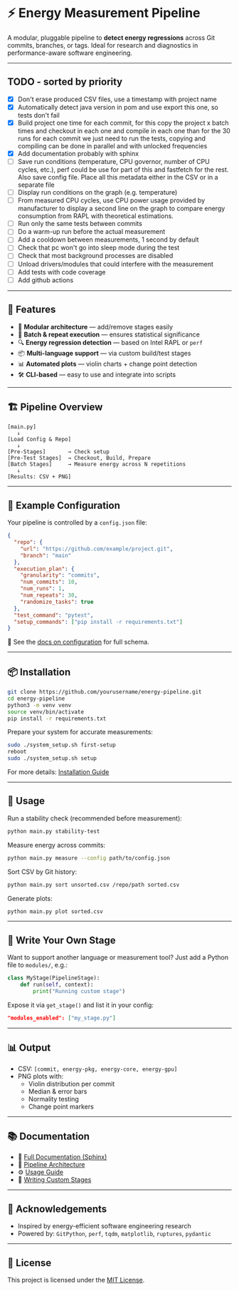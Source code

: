 # ⚡ Energy Measurement Pipeline

A modular, pluggable pipeline to **detect energy regressions** across Git commits, branches, or tags. Ideal for research and diagnostics in performance-aware software engineering.

---

## TODO - sorted by priority

- [x] Don't erase produced CSV files, use a timestamp with project name
- [x] Automatically detect java version in pom and use export this one, so tests don't fail
- [x] Build project one time for each commit, for this copy the project x batch times and checkout in each one and compile in each one than for the 30 runs for each commit we just need to run the tests, copying and compiling can be done in parallel and with unlocked frequencies
- [x] Add documentation probably with sphinx
- [ ] Save run conditions (temperature, CPU governor, number of CPU cycles, etc.), perf could be use for part of this and fastfetch for the rest. Also save config file. Place all this metadata either in the CSV or in a separate file
- [ ] Display run conditions on the graph (e.g. temperature)
- [ ] From measured CPU cycles, use CPU power usage provided by manufacturer to display a second line on the graph to compare energy consumption from RAPL with theoretical estimations.
- [ ] Run only the same tests between commits
- [ ] Do a warm-up run before the actual measurement
- [ ] Add a cooldown between measurements, 1 second by default
- [ ] Check that pc won't go into sleep mode during the test
- [ ] Check that most background processes are disabled
- [ ] Unload drivers/modules that could interfere with the measurement
- [ ] Add tests with code coverage
- [ ] Add github actions

---

## 🚀 Features

- 🔌 **Modular architecture** — add/remove stages easily
- 🔁 **Batch & repeat execution** — ensures statistical significance
- 🔍 **Energy regression detection** — based on Intel RAPL or `perf`
- 📦 **Multi-language support** — via custom build/test stages
- 📊 **Automated plots** — violin charts + change point detection
- 🛠️ **CLI-based** — easy to use and integrate into scripts

---

## 🏗️ Pipeline Overview

```text
[main.py]
   ↓
[Load Config & Repo]
   ↓
[Pre-Stages]       → Check setup
[Pre-Test Stages]  → Checkout, Build, Prepare
[Batch Stages]     → Measure energy across N repetitions
   ↓
[Results: CSV + PNG]
```

---

## 📄 Example Configuration

Your pipeline is controlled by a `config.json` file:

```json
{
  "repo": {
    "url": "https://github.com/example/project.git",
    "branch": "main"
  },
  "execution_plan": {
    "granularity": "commits",
    "num_commits": 10,
    "num_runs": 1,
    "num_repeats": 30,
    "randomize_tasks": true
  },
  "test_command": "pytest",
  "setup_commands": ["pip install -r requirements.txt"]
}
```

📘 See the [docs on configuration](https://yourdocs.readthedocs.io/en/latest/usage.html#configuration) for full schema.

---

## 📦 Installation

```bash
git clone https://github.com/yourusername/energy-pipeline.git
cd energy-pipeline
python3 -m venv venv
source venv/bin/activate
pip install -r requirements.txt
```

Prepare your system for accurate measurements:

```bash
sudo ./system_setup.sh first-setup
reboot
sudo ./system_setup.sh setup
```

For more details: [Installation Guide](https://yourdocs.readthedocs.io/en/latest/installation.html)

---

## 🧪 Usage

Run a stability check (recommended before measurement):

```bash
python main.py stability-test
```

Measure energy across commits:

```bash
python main.py measure --config path/to/config.json
```

Sort CSV by Git history:

```bash
python main.py sort unsorted.csv /repo/path sorted.csv
```

Generate plots:

```bash
python main.py plot sorted.csv
```

---

## 🧩 Write Your Own Stage

Want to support another language or measurement tool? Just add a Python file to `modules/`, e.g.:

```python
class MyStage(PipelineStage):
    def run(self, context):
        print("Running custom stage")
```

Expose it via `get_stage()` and list it in your config:

```json
"modules_enabled": ["my_stage.py"]
```

---

## 📊 Output

- CSV: `[commit, energy-pkg, energy-core, energy-gpu]`
- PNG plots with:
  - Violin distribution per commit
  - Median & error bars
  - Normality testing
  - Change point markers

---

## 📚 Documentation

- 📘 [Full Documentation (Sphinx)](https://yourdocs.readthedocs.io)
- 🧱 [Pipeline Architecture](https://yourdocs.readthedocs.io/en/latest/architecture.html)
- ⚙️ [Usage Guide](https://yourdocs.readthedocs.io/en/latest/usage.html)
- 🧩 [Writing Custom Stages](https://yourdocs.readthedocs.io/en/latest/stages.html)

---

## 🧠 Acknowledgements

- Inspired by energy-efficient software engineering research
- Powered by: `GitPython`, `perf`, `tqdm`, `matplotlib`, `ruptures`, `pydantic`

---

## 📄 License

This project is licensed under the [MIT License](LICENSE).
